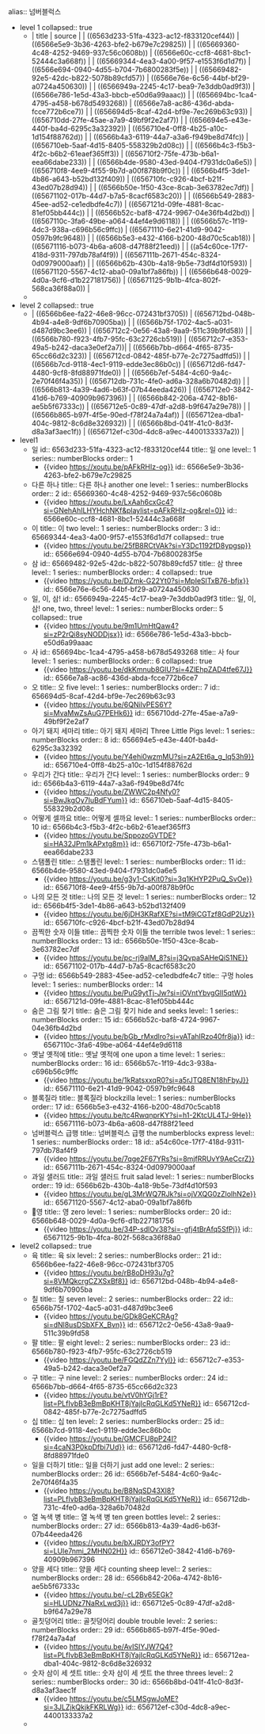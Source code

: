 alias:: 넘버블럭스

- level 1
  collapsed:: true
	- | title | source |
	  | ((6563d233-51fa-4323-ac12-f833120cef44)) | ((6566e5e9-3b36-4263-bfe2-b679e7c29825)) |
	  | ((65669360-4c48-4252-9469-937c56c0608b)) | ((6566e60c-ccf8-4681-8bc1-52444c3a668f)) |
	  | ((65669344-4ea3-4a00-9f57-e1553f6d1d7f)) | ((6566e694-0940-4d55-b704-7b6800283f5e)) |
	  | ((65669482-92e5-42dc-b822-5078b89cfd57)) | ((6566e76e-6c56-44bf-bf29-a0724a450630)) |
	  | ((6566949a-2245-4c17-bea9-7e3ddb0ad9f3)) | ((6566e786-1e5d-43a3-bbcb-e50d6a99aaac)) |
	  | ((656694bc-1ca4-4795-a458-b678d5493268)) | ((6566e7a8-ac86-436d-abda-fcce772b6ce7)) |
	  | ((656694d5-8caf-42d4-bf9e-7ec269b63c93)) | ((656710dd-27fe-45ae-a7a9-49bf9f2e2af7)) |
	  | ((656694e5-e43e-440f-ba4d-6295c3a32392)) | ((656710e4-0ff8-4b25-a10c-1d154f88762d)) |
	  | ((6566b4a3-6119-44a7-a3a6-f949be8d74fc)) | ((656710eb-5aaf-4d15-8405-558329b2d08c)) |
	  | ((6566b4c3-f5b3-4f2c-b6b2-61eaef365ff3)) | ((656710f2-75fe-473b-b6a1-eea66dabe233)) |
	  | ((6566b4de-9580-43ed-9404-f7931dc0a6e5)) | ((656710f8-4ee9-4f55-9b7d-a00f878b9f0c)) |
	  | ((6566b4f5-3de1-4b86-a643-b52bd132f409)) | ((656710fc-c926-4bcf-b21f-43ed07b28d94)) |
	  | ((6566b50e-1f50-43ce-8cab-3e63782ec7df)) | ((65671102-017b-44d7-b7a5-8cacf6583c20)) |
	  | ((6566b549-2883-45ee-ad52-ce1edbdfe4c7)) | ((6567121d-09fe-4881-8cac-81ef05bb444c)) |
	  | ((6566b52c-baf8-4724-9967-04e36fb4d2bd)) | ((6567110c-3fa6-49be-a064-44ef4e9d6118)) |
	  | ((6566b57c-1f19-4dc3-938a-c696b56c9ffc)) | ((65671110-6e21-41d9-9042-0597b9fc9648)) |
	  | ((6566b5e3-e432-4166-b200-48d70c5cab18)) | ((65671116-b073-4b6a-a608-d47f88f21eed)) |
	  | ((a54c60ce-17f7-418d-9311-797db78af4f9)) | ((6567111b-2671-454c-8324-0d0979000aaf)) |
	  | ((6566b62b-430b-4a18-9b5e-73df4d10f593)) | ((65671120-5567-4c12-aba0-09a1bf7a86fb)) |
	  | ((6566b648-0029-4d0a-9cf6-d1b227181756)) | ((65671125-9b1b-4fca-802f-568ca36f88a0)) |
	-
- level 2
  collapsed:: true
	- | ((6566b6ee-fa22-46e8-96cc-072431bf3705)) | ((656712bd-048b-4b94-a4e8-9df6b70905ba)) |
	  | ((6566b75f-1702-4ac5-a031-d487d9bc3ee6)) | ((656712c2-0e56-43a8-9aa9-511c39b9fd58)) |
	  | ((6566b780-f923-4fb7-95fc-63c2726cb519)) | ((656712c7-e353-49a5-b242-daca3e0ef2a7))|
	  | ((6566b7bb-d664-4f65-8735-65cc66d2c323)) | ((656712cd-0842-485f-b77e-2c7275adffd5)) |
	  | ((6566b7cd-9118-4ec1-9119-edde3ec86b0c)) | ((656712d6-fd47-4480-9cf8-8fd88971fde0)) |
	  | ((6566b7ef-5484-4c60-9a4c-2e70f46f4a35)) | ((656712db-731c-4fe0-ad6a-328a6b70482d)) |
	  | ((6566b813-4a39-4ad6-b63f-07b44eeda426)) | ((656712e0-3842-41d6-b769-40909b967396)) |
	  | ((6566b842-206a-4742-8b16-ae5b5f67333c)) | ((656712e5-0c89-47df-a2d8-b9f647a29e78)) |
	  | ((6566b865-b97f-4f5e-90ed-f78f24a7a4af)) | ((656712ea-dba1-404c-9812-8c6d8e326932)) |
	  | ((6566b8bd-041f-41c0-8d3f-d8a3af3aec1f)) | ((656712ef-c30d-4dc8-a9ec-4400133337a2)) |
- level1
	- 일
	  id:: 6563d233-51fa-4323-ac12-f833120cef44
	  title:: 일 one
	  level:: 1
	  series:: numberBlocks
	  order:: 1
		- {{video https://xoutu.be/pAFkRHIz-og}}
		  id:: 6566e5e9-3b36-4263-bfe2-b679e7c29825
	- 다른 하나
	  title:: 다른 하나 another one
	  level:: 1
	  series:: numberBlocks
	  order:: 2
	  id:: 65669360-4c48-4252-9469-937c56c0608b
		- {{video https://xoutu.be/LxAah6cxGc4?si=GNehAhILHYHchNKf&playlist=pAFkRHIz-og&rel=0}}
		  id:: 6566e60c-ccf8-4681-8bc1-52444c3a668f
	- 이
	  title:: 이 two
	  level:: 1
	  series:: numberBlocks
	  order:: 3
	  id:: 65669344-4ea3-4a00-9f57-e1553f6d1d7f
	  collapsed:: true
		- {{video https://youtu.be/25fB8RCtVAk?si=Y3Dc1192fD8ypgsp}}
		  id:: 6566e694-0940-4d55-b704-7b6800283f5e
	- 삼
	  id:: 65669482-92e5-42dc-b822-5078b89cfd57
	  title:: 삼 three
	  level:: 1
	  series:: numberBlocks
	  order:: 4
	  collapsed:: true
		- {{video https://youtu.be/DZmk-G22Yt0?si=MpIeSlTxB76-bfjx}}
		  id:: 6566e76e-6c56-44bf-bf29-a0724a450630
	- 일, 이, 삼!
	  id:: 6566949a-2245-4c17-bea9-7e3ddb0ad9f3
	  title:: 일, 이, 삼! one, two, three!
	  level:: 1
	  series:: numberBlocks
	  order:: 5
	  collapsed:: true
		- {{video https://youtu.be/9m1UmHtQaw4?si=zP2rQi8syNODDjsx}}
		  id:: 6566e786-1e5d-43a3-bbcb-e50d6a99aaac
	- 사
	  id:: 656694bc-1ca4-4795-a458-b678d5493268
	  title:: 사 four
	  level:: 1
	  series:: numberBlocks
	  order:: 6
	  collapsed:: true
		- {{video https://youtu.be/dkKmnub8GlU?si=4ZlEhpZAD4tfe67J}}
		  id:: 6566e7a8-ac86-436d-abda-fcce772b6ce7
	- 오
	  title:: 오 five
	  level:: 1
	  series:: numberBlocks
	  order:: 7
	  id:: 656694d5-8caf-42d4-bf9e-7ec269b63c93
		- {{video https://youtu.be/6QNilvPES6Y?si=MvaMwZsAuG7PEHk6}}
		  id:: 656710dd-27fe-45ae-a7a9-49bf9f2e2af7
	- 아기 돼지 세마리
	  title:: 아기 돼지 세마리 Three Little Pigs
	  level:: 1
	  series:: numberBlocks
	  order:: 8
	  id:: 656694e5-e43e-440f-ba4d-6295c3a32392
		- {{video https://youtu.be/Y4ehi0wzmMU?si=zA2Et6a_g_lq53h9}}
		  id:: 656710e4-0ff8-4b25-a10c-1d154f88762d
	- 우리가 간다
	  title:: 우리가 간다
	  level:: 1
	  series:: numberBlocks
	  order:: 9
	  id:: 6566b4a3-6119-44a7-a3a6-f949be8d74fc
		- {{video https://youtu.be/ZWWC2p4Nfy0?si=BwJkgOy7IuBdFYum}}
		  id:: 656710eb-5aaf-4d15-8405-558329b2d08c
	- 어떻게 셀까요
	  title:: 어떻게 셀까요
	  level:: 1
	  series:: numberBlocks
	  order:: 10
	  id:: 6566b4c3-f5b3-4f2c-b6b2-61eaef365ff3
		- {{video https://youtu.be/SppozoGVTDE?si=HA32JPm1kAPxtg8m}}
		  id:: 656710f2-75fe-473b-b6a1-eea66dabe233
	- 스탬폴린
	  title:: 스탬폴린
	  level:: 1
	  series:: numberBlocks
	  order:: 11
	  id:: 6566b4de-9580-43ed-9404-f7931dc0a6e5
		- {{video https://youtu.be/g3y1-CsKit0?si=3q1KHYP2PuQ_SvOe}}
		  id:: 656710f8-4ee9-4f55-9b7d-a00f878b9f0c
	- 나의 모든 것
	  title:: 나의 모든 것
	  level:: 1
	  series:: numberBlocks
	  order:: 12
	  id:: 6566b4f5-3de1-4b86-a643-b52bd132f409
		- {{video https://youtu.be/6jDH3KRafXE?si=tM9iCGTzf8GdP2Uz}}
		  id:: 656710fc-c926-4bcf-b21f-43ed07b28d94
	- 끔찍한 숫자 이들
	  title:: 끔찍한 숫자 이들 the terrible twos
	  level:: 1
	  series:: numberBlocks
	  order:: 13
	  id:: 6566b50e-1f50-43ce-8cab-3e63782ec7df
		- {{video https://youtu.be/pc-rj9aIM_8?si=j3QvpaSAHeQiS1NE}}
		  id:: 65671102-017b-44d7-b7a5-8cacf6583c20
	- 구멍
	  id:: 6566b549-2883-45ee-ad52-ce1edbdfe4c7
	  title:: 구멍 holes
	  level:: 1
	  series:: numberBlocks
	  order:: 14
		- {{video https://youtu.be/PuG9ytTj-Jw?si=iOVntYbvgGlI5qtW}}
		  id:: 6567121d-09fe-4881-8cac-81ef05bb444c
	- 숨은 그림 찾기
	  title:: 숨은 그림 찾기 hide and seeks
	  level:: 1
	  series:: numberBlocks
	  order:: 15
	  id:: 6566b52c-baf8-4724-9967-04e36fb4d2bd
		- {{video https://youtu.be/bGb_rMxdlro?si=vATahIRzo40fr8ja}}
		  id:: 6567110c-3fa6-49be-a064-44ef4e9d6118
	- 옛날 옛적에
	  title:: 옛날 옛적에 one upon a time
	  level:: 1
	  series:: numberBlocks
	  order:: 16
	  id:: 6566b57c-1f19-4dc3-938a-c696b56c9ffc
		- {{video https://youtu.be/1kRatsxxqR0?si=a5rJTQ8EN18hFbyJ}}
		  id:: 65671110-6e21-41d9-9042-0597b9fc9648
	- 블록질라
	  title:: 블록질라 blockzilla
	  level:: 1
	  series:: numberBlocks
	  order:: 17
	  id:: 6566b5e3-e432-4166-b200-48d70c5cab18
		- {{video https://youtu.be/tc4RwqnprKY?si=h1-2KtcUL4TJ-9He}}
		  id:: 65671116-b073-4b6a-a608-d47f88f21eed
	- 넘버블럭스 급행
	  title:: 넘버블럭스 급행 the numberblocks express
	  level:: 1
	  series:: numberBlocks
	  order:: 18
	  id:: a54c60ce-17f7-418d-9311-797db78af4f9
		- {{video https://youtu.be/7qge2F67YRs?si=8mjfRRUvY9AeCcrZ}}
		  id:: 6567111b-2671-454c-8324-0d0979000aaf
	- 과일 샐러드
	  title:: 과일 샐러드 fruit salad
	  level:: 1
	  series:: numberBlocks
	  order:: 19
	  id:: 6566b62b-430b-4a18-9b5e-73df4d10f593
		- {{video https://youtu.be/gL3MrWQ7RJk?si=ojVXQG0zZlolhN2e}}
		  id:: 65671120-5567-4c12-aba0-09a1bf7a86fb
	- 영
	  title:: 영 zero
	  level:: 1
	  series:: numberBlocks
	  order:: 20
	  id:: 6566b648-0029-4d0a-9cf6-d1b227181756
		- {{video https://youtu.be/34P-sdlOv38?si=-gfj4tBrAfq5SfPj}}
		  id:: 65671125-9b1b-4fca-802f-568ca36f88a0
- level2
  collapsed:: true
	- 육
	  title:: 육 six
	  level:: 2
	  series:: numberBlocks
	  order:: 21
	  id:: 6566b6ee-fa22-46e8-96cc-072431bf3705
		- {{video https://youtu.be/rB8oDH93u7g?si=8VMQkcrgCZXSxBf8}}
		  id:: 656712bd-048b-4b94-a4e8-9df6b70905ba
	- 칠
	  title:: 칠 seven
	  level:: 2
	  series:: numberBlocks
	  order:: 22
	  id:: 6566b75f-1702-4ac5-a031-d487d9bc3ee6
		- {{video https://youtu.be/GDk8GeKCRAg?si=dNl8usDSbXFX_Bvn}}
		  id:: 656712c2-0e56-43a8-9aa9-511c39b9fd58
	- 팔
	  title:: 팔 eight
	  level:: 2
	  series:: numberBlocks
	  order:: 23
	  id:: 6566b780-f923-4fb7-95fc-63c2726cb519
		- {{video https://youtu.be/FGQdZZn7YyI}}
		  id:: 656712c7-e353-49a5-b242-daca3e0ef2a7
	- 구
	  title:: 구 nine
	  level:: 2
	  series:: numberBlocks
	  order:: 24
	  id:: 6566b7bb-d664-4f65-8735-65cc66d2c323
		- {{video https://youtu.be/vtV0hYGj1rE?list=PLfIvbB3eBmBpKHT8jYajIcRqGLKd5YNeR}}
		  id:: 656712cd-0842-485f-b77e-2c7275adffd5
	- 십
	  title:: 십 ten
	  level:: 2
	  series:: numberBlocks
	  order:: 25
	  id:: 6566b7cd-9118-4ec1-9119-edde3ec86b0c
		- {{video https://youtu.be/GMCFU8pP24I?si=4caN3P0kpDfbi7Ud}}
		  id:: 656712d6-fd47-4480-9cf8-8fd88971fde0
	- 일을 더하기
	  title:: 일을 더하기 just add one
	  level:: 2
	  series:: numberBlocks
	  order:: 26
	  id:: 6566b7ef-5484-4c60-9a4c-2e70f46f4a35
		- {{video https://youtu.be/B8NqSD43Xl8?list=PLfIvbB3eBmBpKHT8jYajIcRqGLKd5YNeR}}
		  id:: 656712db-731c-4fe0-ad6a-328a6b70482d
	- 열 녹색 병
	  title:: 열 녹색 병 ten green bottles
	  level:: 2
	  series:: numberBlocks
	  order:: 27
	  id:: 6566b813-4a39-4ad6-b63f-07b44eeda426
		- {{video https://youtu.be/bXJRDY3ofPY?si=LUle7nmi_2MHN02H}}
		  id:: 656712e0-3842-41d6-b769-40909b967396
	- 양을 세다
	  title:: 양을 세다 counting sheep
	  level:: 2
	  series:: numberBlocks
	  order:: 28
	  id:: 6566b842-206a-4742-8b16-ae5b5f67333c
		- {{video https://youtu.be/-cL2Bv65EGk?si=HLUDNz7NaRxLwd3j}}
		  id:: 656712e5-0c89-47df-a2d8-b9f647a29e78
	- 골칫덩어리
	  title:: 골칫덩어리 double trouble
	  level:: 2
	  series:: numberBlocks
	  order:: 29
	  id:: 6566b865-b97f-4f5e-90ed-f78f24a7a4af
		- {{video https://youtu.be/AvISIYJW7Q4?list=PLfIvbB3eBmBpKHT8jYajIcRqGLKd5YNeR}}
		  id:: 656712ea-dba1-404c-9812-8c6d8e326932
	- 숫자 삼이 세 셋트
	  title:: 숫자 삼이 세 셋트 the three threes
	  level:: 2
	  series:: numberBlocks
	  order:: 30
	  id:: 6566b8bd-041f-41c0-8d3f-d8a3af3aec1f
		- {{video https://youtu.be/c5LMSgwJoME?si=3JLZjkQkjkFKRLWg}}
		  id:: 656712ef-c30d-4dc8-a9ec-4400133337a2
	-